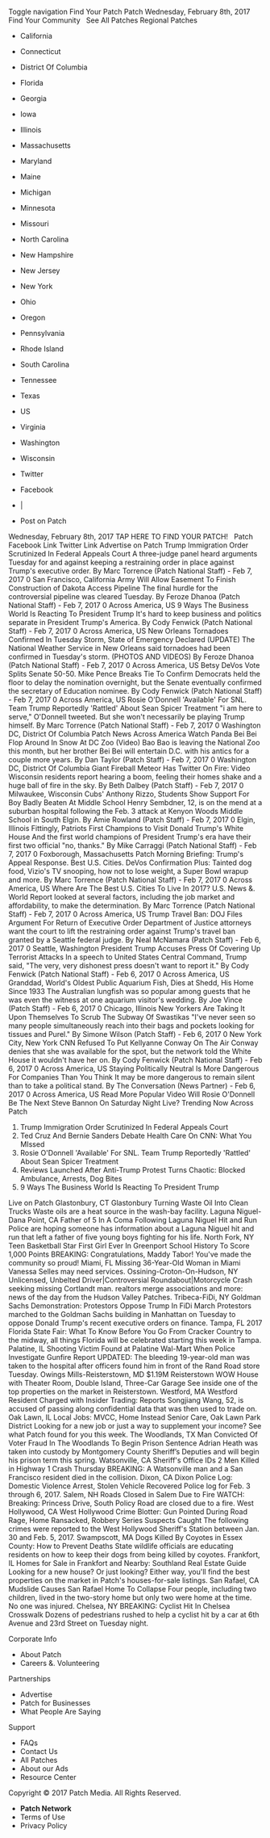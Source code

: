 Toggle navigation Find Your Patch Patch Wednesday, February 8th, 2017 Find Your Community   See All Patches Regional Patches

*   California
*   Connecticut
*   District Of Columbia
*   Florida
*   Georgia
*   Iowa
*   Illinois
*   Massachusetts
*   Maryland
*   Maine
*   Michigan
*   Minnesota
*   Missouri
*   North Carolina
*   New Hampshire
*   New Jersey
*   New York
*   Ohio
*   Oregon
*   Pennsylvania
*   Rhode Island
*   South Carolina
*   Tennessee
*   Texas
*   US
*   Virginia
*   Washington
*   Wisconsin

*   Twitter
*   Facebook
*   |
*   Post on Patch

Wednesday, February 8th, 2017 TAP HERE TO FIND YOUR PATCH!   Patch Facebook Link Twitter Link Advertise on Patch Trump Immigration Order Scrutinized In Federal Appeals Court A three-judge panel heard arguments Tuesday for and against keeping a restraining order in place against Trump's executive order. By Marc Torrence (Patch National Staff) - Feb 7, 2017 0 San Francisco, California Army Will Allow Easement To Finish Construction of Dakota Access Pipeline The final hurdle for the controversial pipeline was cleared Tuesday. By Feroze Dhanoa (Patch National Staff) - Feb 7, 2017 0 Across America, US 9 Ways The Business World Is Reacting To President Trump It's hard to keep business and politics separate in President Trump's America. By Cody Fenwick (Patch National Staff) - Feb 7, 2017 0 Across America, US New Orleans Tornadoes Confirmed In Tuesday Storm, State of Emergency Declared (UPDATE) The National Weather Service in New Orleans said tornadoes had been confirmed in Tuesday's storm. (PHOTOS AND VIDEOS) By Feroze Dhanoa (Patch National Staff) - Feb 7, 2017 0 Across America, US Betsy DeVos Vote Splits Senate 50-50. Mike Pence Breaks Tie To Confirm Democrats held the floor to delay the nomination overnight, but the Senate eventually confirmed the secretary of Education nominee. By Cody Fenwick (Patch National Staff) - Feb 7, 2017 0 Across America, US Rosie O'Donnell 'Available' For SNL. Team Trump Reportedly 'Rattled' About Sean Spicer Treatment "i am here to serve," O'Donnell tweeted. But she won't necessarily be playing Trump himself. By Marc Torrence (Patch National Staff) - Feb 7, 2017 0 Washington DC, District Of Columbia Patch News Across America Watch Panda Bei Bei Flop Around In Snow At DC Zoo (Video) Bao Bao is leaving the National Zoo this month, but her brother Bei Bei will entertain D.C. with his antics for a couple more years. By Dan Taylor (Patch Staff) - Feb 7, 2017 0 Washington DC, District Of Columbia Giant Fireball Meteor Has Twitter On Fire: Video Wisconsin residents report hearing a boom, feeling their homes shake and a huge ball of fire in the sky. By Beth Dalbey (Patch Staff) - Feb 7, 2017 0 Milwaukee, Wisconsin Cubs' Anthony Rizzo, Students Show Support For Boy Badly Beaten At Middle School Henry Sembdner, 12, is on the mend at a suburban hospital following the Feb. 3 attack at Kenyon Woods Middle School in South Elgin. By Amie Rowland (Patch Staff) - Feb 7, 2017 0 Elgin, Illinois Fittingly, Patriots First Champions to Visit Donald Trump's White House And the first world champions of President Trump's era have their first two official "no, thanks." By Mike Carraggi (Patch National Staff) - Feb 7, 2017 0 Foxborough, Massachusetts Patch Morning Briefing: Trump's Appeal Response. Best U.S. Cities. DeVos Confirmation Plus: Tainted dog food, Vizio's TV snooping, how not to lose weight, a Super Bowl wrapup and more. By Marc Torrence (Patch National Staff) - Feb 7, 2017 0 Across America, US Where Are The Best U.S. Cities To Live In 2017? U.S. News &. World Report looked at several factors, including the job market and affordability, to make the determination. By Marc Torrence (Patch National Staff) - Feb 7, 2017 0 Across America, US Trump Travel Ban: DOJ Files Argument For Return of Executive Order Department of Justice attorneys want the court to lift the restraining order against Trump's travel ban granted by a Seattle federal judge. By Neal McNamara (Patch Staff) - Feb 6, 2017 0 Seattle, Washington President Trump Accuses Press Of Covering Up Terrorist Attacks In a speech to United States Central Command, Trump said, "The very, very dishonest press doesn't want to report it." By Cody Fenwick (Patch National Staff) - Feb 6, 2017 0 Across America, US Granddad, World's Oldest Public Aquarium Fish, Dies at Shedd, His Home Since 1933 The Australian lungfish was so popular among guests that he was even the witness at one aquarium visitor's wedding. By Joe Vince (Patch Staff) - Feb 6, 2017 0 Chicago, Illinois New Yorkers Are Taking It Upon Themselves To Scrub The Subway Of Swastikas "I've never seen so many people simultaneously reach into their bags and pockets looking for tissues and Purel." By Simone Wilson (Patch Staff) - Feb 6, 2017 0 New York City, New York CNN Refused To Put Kellyanne Conway On The Air Conway denies that she was available for the spot, but the network told the White House it wouldn't have her on. By Cody Fenwick (Patch National Staff) - Feb 6, 2017 0 Across America, US Staying Politically Neutral Is More Dangerous For Companies Than You Think It may be more dangerous to remain silent than to take a political stand. By The Conversation (News Partner) - Feb 6, 2017 0 Across America, US Read More Popular Video Will Rosie O'Donnell Be The Next Steve Bannon On Saturday Night Live? Trending Now Across Patch

1.  Trump Immigration Order Scrutinized In Federal Appeals Court
2.  Ted Cruz And Bernie Sanders Debate Health Care On CNN: What You MIssed
3.  Rosie O'Donnell 'Available' For SNL. Team Trump Reportedly 'Rattled' About Sean Spicer Treatment
4.  Reviews Launched After Anti-Trump Protest Turns Chaotic: Blocked Ambulance, Arrests, Dog Bites
5.  9 Ways The Business World Is Reacting To President Trump

Live on Patch Glastonbury, CT Glastonbury Turning Waste Oil Into Clean Trucks Waste oils are a heat source in the wash-bay facility. Laguna Niguel-Dana Point, CA Father of 5 In A Coma Following Laguna Niguel Hit and Run Police are hoping someone has information about a Laguna Niguel hit and run that left a father of five young boys fighting for his life. North Fork, NY Teen Basketball Star First Girl Ever In Greenport School History To Score 1,000 Points BREAKING: Congratulations, Maddy Tabor! You've made the community so proud! Miami, FL Missing 36-Year-Old Woman in Miami Vanessa Selles may need services. Ossining-Croton-On-Hudson, NY Unlicensed, Unbelted Driver|Controversial Roundabout|Motorcycle Crash seeking missing Cortlandt man. realtors merge associations and more: news of the day from the Hudson Valley Patches. Tribeca-FiDi, NY Goldman Sachs Demonstration: Protestors Oppose Trump In FiDi March Protestors marched to the Goldman Sachs building in Manhattan on Tuesday to oppose Donald Trump's recent executive orders on finance. Tampa, FL 2017 Florida State Fair: What To Know Before You Go From Cracker Country to the midway, all things Florida will be celebrated starting this week in Tampa. Palatine, IL Shooting Victim Found at Palatine Wal-Mart When Police Investigate Gunfire Report UPDATED: The bleeding 19-year-old man was taken to the hospital after officers found him in front of the Rand Road store Tuesday. Owings Mills-Reisterstown, MD $1.19M Reisterstown WOW House with Theater Room, Double Island, Three-Car Garage See inside one of the top properties on the market in Reisterstown. Westford, MA Westford Resident Charged with Insider Trading: Reports Songjiang Wang, 52, is accused of passing along confidential data that was then used to trade on. Oak Lawn, IL Local Jobs: MVCC, Home Instead Senior Care, Oak Lawn Park District Looking for a new job or just a way to supplement your income? See what Patch found for you this week. The Woodlands, TX Man Convicted Of Voter Fraud In The Woodlands To Begin Prison Sentence Adrian Heath was taken into custody by Montgomery County Sheriff’s Deputies and will begin his prison term this spring. Watsonville, CA Sheriff's Office IDs 2 Men Killed in Highway 1 Crash Thursday BREAKING: A Watsonville man and a San Francisco resident died in the collision. Dixon, CA Dixon Police Log: Domestic Violence Arrest, Stolen Vehicle Recovered Police log for Feb. 3 through 6, 2017. Salem, NH Roads Closed in Salem Due to Fire WATCH: Breaking: Princess Drive, South Policy Road are closed due to a fire. West Hollywood, CA West Hollywood Crime Blotter: Gun Pointed During Road Rage, Home Ransacked, Robbery Series Suspects Caught The following crimes were reported to the West Hollywood Sheriff's Station between Jan. 30 and Feb. 5, 2017. Swampscott, MA Dogs Killed By Coyotes in Essex County: How to Prevent Deaths State wildlife officials are educating residents on how to keep their dogs from being killed by coyotes. Frankfort, IL Homes for Sale in Frankfort and Nearby: Southland Real Estate Guide Looking for a new house? Or just looking? Either way, you'll find the best properties on the market in Patch's houses-for-sale listings. San Rafael, CA Mudslide Causes San Rafael Home To Collapse Four people, including two children, lived in the two-story home but only two were home at the time. No one was injured. Chelsea, NY BREAKING: Cyclist Hit In Chelsea Crosswalk Dozens of pedestrians rushed to help a cyclist hit by a car at 6th Avenue and 23rd Street on Tuesday night.

Corporate Info

*   About Patch
*   Careers &. Volunteering

Partnerships

*   Advertise
*   Patch for Businesses
*   What People Are Saying

Support

*   FAQs
*   Contact Us
*   All Patches
*   About our Ads
*   Resource Center

Copyright © 2017 Patch Media. All Rights Reserved.

*   **Patch Network**
*   Terms of Use
*   Privacy Policy